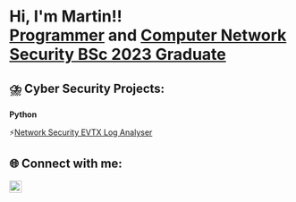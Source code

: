 <h1>Hi, I'm Martin!! <br/><a href="https://github.com/martinmathurine">Programmer</a> and <a href="https://www.linkedin.com/in/martinmathurine/">Computer Network Security BSc 2023 Graduate</a></h1>

<h2> ⛈️ Cyber Security Projects:</h2>
<!--
- <b>Data Structures and Algorithms Practice</b>
  - [PLACEHOLDER - Practising DS & Algos in Python](https://github.com/martinmathurine/Algorithms-Practice)
- <b>Full Stack Web App Security</b>
  - [PLACEHOLDER](https://github.com/martinmathurine/Full-Stack-Web-App)
- <b>PowerShell</b>
  - PLACEHOLDER -->
<b>Python</b>

⚡[Network Security EVTX Log Analyser](https://github.com/martinmathurine/Network-Security-EVTX-Log-Analyser)
<!-- - <b>C#</b>
  - PLACEHOLDER -->

<h2> 🌐 Connect with me:</h2>

[<img align="left" alt="MartinMathurine | LinkedIn" width="22px" src="https://cdn.jsdelivr.net/npm/simple-icons@v3/icons/linkedin.svg" />][linkedin]

[linkedin]: https://linkedin.com/in/martinmathurine

<!--
**martinmathurine/martinmathurine** is a ✨ _special_ ✨ repository because its `README.md` (this file) appears on your GitHub profile.

Here are some ideas to get you started:

- 🔭 I’m currently working on ...
- 🌱 I’m currently learning ...
- 👯 I’m looking to collaborate on ...
- 🤔 I’m looking for help with ...
- 💬 Ask me about ...
- 📫 How to reach me: ...
- 😄 Pronouns: ...
- ⚡ Fun fact: ...
-->
